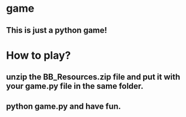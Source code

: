 # game
## This is just a python game!
# How to play?
## unzip the BB_Resources.zip file and put it with your game.py file in the same folder.
## python game.py and have fun.

